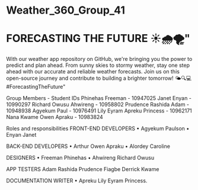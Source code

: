 

# Weather_360_Group_41 

# FORECASTING THE FUTURE ☀️🌧️🌪️"

With our weather app repository on GitHub, we're bringing you the power to predict and plan ahead. From sunny skies to stormy weather, stay one step ahead with our accurate and reliable weather forecasts. Join us on this open-source journey and contribute to building a brighter tomorrow! 🌤️🔍💻 
 #ForecastingTheFuture"



Group Members              - Student IDs
Phinehas Freeman           - 10947025
Janet Enyan                - 10990297
Richard Owusu Ahwireng     - 10958802
Prudence Rashida Adam      - 10948938
Agyekum Paul               - 10976491
Lily Eyram Apreku Princess - 10962171
 Nana  Kwame Owen Apraku   - 10983824

Roles and responsibilities
FRONT-END DEVELOPERS
• Agyekum Paulson
• Enyan Janet

BACK-END DEVELOPERS
• Arthur Owen Apraku
• Alordey Caroline


DESIGNERS
• Freeman Phinehas
• Ahwireng Richard Owusu

APP TESTERS
Adam Rashida Prudence
Fiagbe Derrick Kwame

DOCUMENTATION WRITER
• Apreku Lily Eyram Princess.
